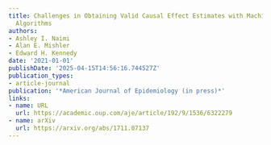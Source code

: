 ```yaml
---
title: Challenges in Obtaining Valid Causal Effect Estimates with Machine Learning
  Algorithms
authors:
- Ashley I. Naimi
- Alan E. Mishler
- Edward H. Kennedy
date: '2021-01-01'
publishDate: '2025-04-15T14:56:16.744527Z'
publication_types:
- article-journal
publication: '*American Journal of Epidemiology (in press)*'
links:
- name: URL
  url: https://academic.oup.com/aje/article/192/9/1536/6322279
- name: arXiv
  url: https://arxiv.org/abs/1711.07137
---
```

